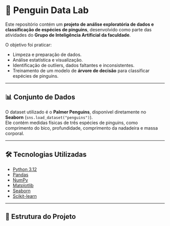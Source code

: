 # 🐧 Penguin Data Lab

Este repositório contém um **projeto de análise exploratória de dados e classificação de espécies de pinguins**, desenvolvido como parte das atividades do **Grupo de Inteligência Artificial da faculdade**.  

O objetivo foi praticar:
- Limpeza e preparação de dados.  
- Análise estatística e visualização.  
- Identificação de outliers, dados faltantes e inconsistentes.  
- Treinamento de um modelo de **árvore de decisão** para classificar espécies de pinguins.  

---

## 📊 Conjunto de Dados
O dataset utilizado é o **Palmer Penguins**, disponível diretamente no **Seaborn** (`sns.load_dataset("penguins")`).  
Ele contém medidas físicas de três espécies de pinguins, como comprimento do bico, profundidade, comprimento da nadadeira e massa corporal.

---

## 🛠️ Tecnologias Utilizadas
- [Python 3.12](https://www.python.org/)  
- [Pandas](https://pandas.pydata.org/)  
- [NumPy](https://numpy.org/)  
- [Matplotlib](https://matplotlib.org/)  
- [Seaborn](https://seaborn.pydata.org/)  
- [Scikit-learn](https://scikit-learn.org/)  

---

## 📂 Estrutura do Projeto
